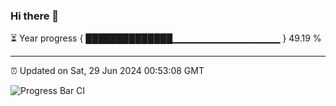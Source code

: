 ### Hi there 👋

⏳ Year progress { ██████████████▁▁▁▁▁▁▁▁▁▁▁▁▁▁▁▁ } 49.19 %

---

⏰ Updated on Sat, 29 Jun 2024 00:53:08 GMT

![Progress Bar CI](https://github.com/liununu/liununu/workflows/Progress%20Bar%20CI/badge.svg)
